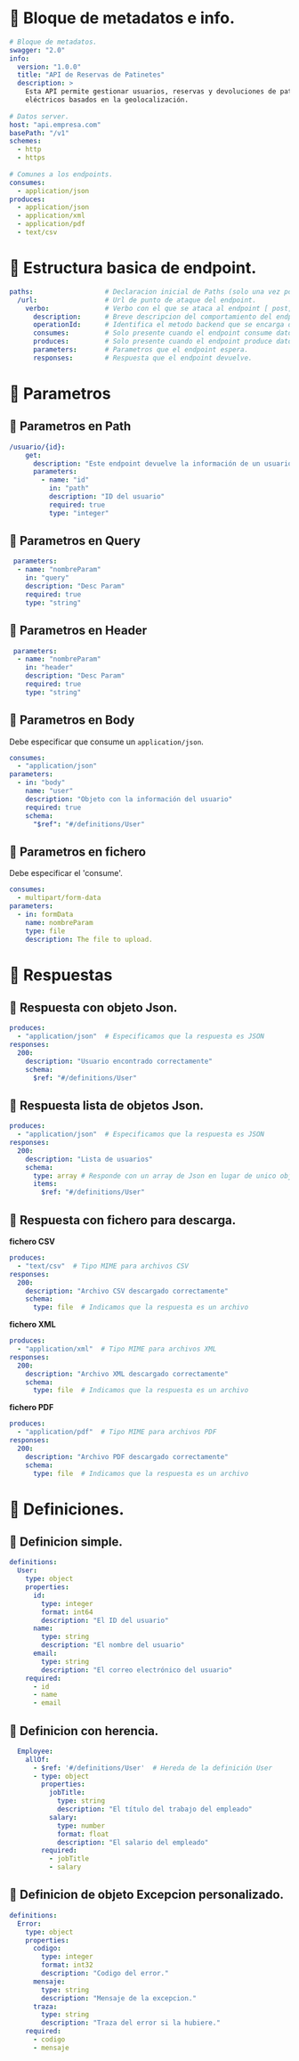 # 📌 Bloque de metadatos e info.
```yaml
# Bloque de metadatos.
swagger: "2.0"
info:
  version: "1.0.0"
  title: "API de Reservas de Patinetes"
  description: >
    Esta API permite gestionar usuarios, reservas y devoluciones de patinetes
    eléctricos basados en la geolocalización.
    
# Datos server.
host: "api.empresa.com"
basePath: "/v1"
schemes:
  - http
  - https
  
# Comunes a los endpoints.
consumes:
  - application/json
produces:
  - application/json
  - application/xml
  - application/pdf
  - text/csv
```

# 📌 Estructura basica de endpoint.
```yaml
paths:                  # Declaracion inicial de Paths (solo una vez por documento)
  /url:                 # Url de punto de ataque del endpoint.
    verbo:              # Verbo con el que se ataca al endpoint [ post, put, get, delete ]
      description:      # Breve descripcion del comportamiento del endpoint.
      operationId:      # Identifica el metodo backend que se encarga de atender a esta petición.
      consumes:         # Solo presente cuando el endpoint consume datos. [ application/json, application/xml, application/pdf ]
      produces:         # Solo presente cuando el endpoint produce datos.
      parameters:       # Parametros que el endpoint espera.
      responses:        # Respuesta que el endpoint devuelve.
```

# 📌 Parametros

## 📍 Parametros en Path
```yaml
/usuario/{id}:
    get:
      description: "Este endpoint devuelve la información de un usuario basado en su ID."
      parameters:
        - name: "id"
          in: "path"
          description: "ID del usuario"
          required: true
          type: "integer"
```
## 📍 Parametros en Query
```yaml
 parameters:
  - name: "nombreParam"
    in: "query"
    description: "Desc Param"
    required: true
    type: "string"
```
   
## 📍 Parametros en Header
```yaml
 parameters:
  - name: "nombreParam"
    in: "header"
    description: "Desc Param"
    required: true
    type: "string"
```
    
## 📍 Parametros en Body
Debe especificar que consume un `application/json`.
```yaml
consumes:
  - "application/json"
parameters:
  - in: "body"
    name: "user"
    description: "Objeto con la información del usuario"
    required: true
    schema:
      "$ref": "#/definitions/User"
```

## 📍 Parametros en fichero
Debe especificar el 'consume'.
```yaml
consumes:
  - multipart/form-data
parameters:
  - in: formData
    name: nombreParam
    type: file
    description: The file to upload.
```


   
# 📌 Respuestas
## 📍 Respuesta con objeto Json.
```yaml
produces:
  - "application/json"  # Especificamos que la respuesta es JSON
responses:
  200:
    description: "Usuario encontrado correctamente"
    schema:
      $ref: "#/definitions/User" 
```
   
## 📍 Respuesta lista de objetos Json.
```yaml
produces:
  - "application/json"  # Especificamos que la respuesta es JSON
responses:
  200:
    description: "Lista de usuarios"
    schema:
      type: array # Responde con un array de Json en lugar de unico objeto.
      items:
        $ref: "#/definitions/User" 
```
   
## 📍 Respuesta con fichero para descarga.
**fichero CSV**
```yaml
produces:
  - "text/csv"  # Tipo MIME para archivos CSV
responses:
  200:
    description: "Archivo CSV descargado correctamente"
    schema:
      type: file  # Indicamos que la respuesta es un archivo
```
**fichero XML**
```yaml
produces:
  - "application/xml"  # Tipo MIME para archivos XML
responses:
  200:
    description: "Archivo XML descargado correctamente"
    schema:
      type: file  # Indicamos que la respuesta es un archivo
```
**fichero PDF**
```yaml
produces:
  - "application/pdf"  # Tipo MIME para archivos PDF
responses:
  200:
    description: "Archivo PDF descargado correctamente"
    schema:
      type: file  # Indicamos que la respuesta es un archivo
```

# 📌 Definiciones.
## 📍 Definicion simple.
```yaml
definitions:
  User:
    type: object
    properties:
      id:
        type: integer
        format: int64
        description: "El ID del usuario"
      name:
        type: string
        description: "El nombre del usuario"
      email:
        type: string
        description: "El correo electrónico del usuario"
    required:
      - id
      - name
      - email
```
   
## 📍 Definicion con herencia.
```yaml
  Employee:
    allOf:
      - $ref: '#/definitions/User'  # Hereda de la definición User
      - type: object
        properties:
          jobTitle:
            type: string
            description: "El título del trabajo del empleado"
          salary:
            type: number
            format: float
            description: "El salario del empleado"
        required:
          - jobTitle
          - salary
```

## 📍 Definicion de objeto Excepcion personalizado.
```yaml
definitions:
  Error:
    type: object
    properties:
      codigo:
        type: integer
        format: int32
        description: "Codigo del error."
      mensaje:
        type: string
        description: "Mensaje de la excepcion."
      traza:
        type: string
        description: "Traza del error si la hubiere."
    required:
      - codigo
      - mensaje
```
